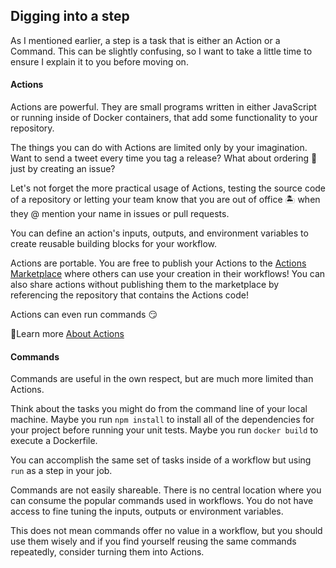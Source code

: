 ## Digging into a step

As I mentioned earlier, a step is a task that is either an Action or a Command.  This can be slightly confusing, so I want to take a little time to ensure I explain it to you before moving on.

#### Actions

Actions are powerful.  They are small programs written in either JavaScript or running inside of Docker containers, that add some functionality to your repository.

The things you can do with Actions are limited only by your imagination.  Want to send a tweet every time you tag a release?  What about ordering 🍕just by creating an issue?

Let's not forget the more practical usage of Actions, testing the source code of a repository or letting your team know that you are out of office 🏝 when they @ mention your name in issues or pull requests.

You can define an action's inputs, outputs, and environment variables to create reusable building blocks for your workflow.

Actions are portable.  You are free to publish your Actions to the [Actions Marketplace](https://github.com/marketplace?type=actions) where others can use your creation in their workflows!  You can also share actions without publishing them to the marketplace by referencing the repository that contains the Actions code!

Actions can even run commands 😏

📖Learn more [About Actions](https://help.github.com/en/actions/automating-your-workflow-with-github-actions/about-actions)

#### Commands

Commands are useful in the own respect, but are much more limited than Actions.  

Think about the tasks you might do from the command line of your local machine.  Maybe you run `npm install` to install all of the dependencies for your project before running your unit tests.  Maybe you run `docker build` to execute a Dockerfile.

You can accomplish the same set of tasks inside of a workflow but using `run` as a step in your job.  

Commands are not easily shareable.  There is no central location where you can consume the popular commands used in workflows.  You do not have access to fine tuning the inputs, outputs or environment variables.

This does not mean commands offer no value in a workflow, but you should use them wisely and if you find yourself reusing the same commands repeatedly, consider turning them into Actions.
